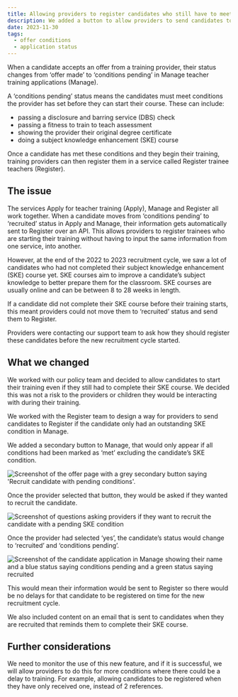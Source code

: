 ```yaml
---
title: Allowing providers to register candidates who still have to meet their subject knowledge enhancement (SKE) condition 
description: We added a button to allow providers to send candidates to Register trainee teachers (Register) before all the candidate's conditions have been met.
date: 2023-11-30
tags:
  - offer conditions
  - application status
---
```


When a candidate accepts an offer from a training provider, their status changes from ‘offer made’ to ‘conditions pending’ in Manage teacher training applications (Manage).

A ‘conditions pending’ status means the candidates must meet conditions the provider has set before they can start their course. These can include:

- passing a disclosure and barring service (DBS) check
- passing a fitness to train to teach assessment
- showing the provider their original degree certificate
- doing a subject knowledge enhancement (SKE) course

Once a candidate has met these conditions and they begin their training, training providers can then register them in a service called Register trainee teachers (Register).

## The issue

The services Apply for teacher training (Apply), Manage and Register all work together. When a candidate moves from ‘conditions pending’ to ‘recruited’ status in Apply and Manage, their information gets automatically sent to Register over an API. This allows providers to register trainees who are starting their training without having to input the same information from one service, into another.

However, at the end of the 2022 to 2023 recruitment cycle, we saw a lot of candidates who had not completed their subject knowledge enhancement (SKE) course yet. SKE courses aim to improve a candidate’s subject knowledge to better prepare them for the classroom. SKE courses are usually online and can be between 8 to 28 weeks in length.

If a candidate did not complete their SKE course before their training starts, this meant providers could not move them to ‘recruited’ status and send them to Register.

Providers were contacting our support team to ask how they should register these candidates before the new recruitment cycle started.

## What we changed

We worked with our policy team and decided to allow candidates to start their training even if they still had to complete their SKE course. We decided this was not a risk to the providers or children they would be interacting with during their training.

We worked with the Register team to design a way for providers to send candidates to Register if the candidate only had an outstanding SKE condition in Manage.

We added a secondary button to Manage, that would only appear if all conditions had been marked as ‘met’ excluding the candidate’s SKE condition.

![Screenshot of the offer page with a grey secondary button saying 'Recruit candidate with pending conditions'.](offer-page.png)

Once the provider selected that button, they would be asked if they wanted to recruit the candidate.

![Screenshot of questions asking providers if they want to recruit the candidate with a pending SKE condition](recruit-with-conditions-pending-question.png)

Once the provider had selected ‘yes’, the candidate’s status would change to ‘recruited’ and ‘conditions pending’.

![Screenshot of the candidate application in Manage showing their name and a blue status saying conditions pending and a green status saying recruited](candidate-new-status.png)

This would mean their information would be sent to Register so there would be no delays for that candidate to be registered on time for the new recruitment cycle.

We also included content on an email that is sent to candidates when they are recruited that reminds them to complete their SKE course.

## Further considerations

We need to monitor the use of this new feature, and if it is successful, we will allow providers to do this for more conditions where there could be a delay to training. For example, allowing candidates to be registered when they have only received one, instead of 2 references.
